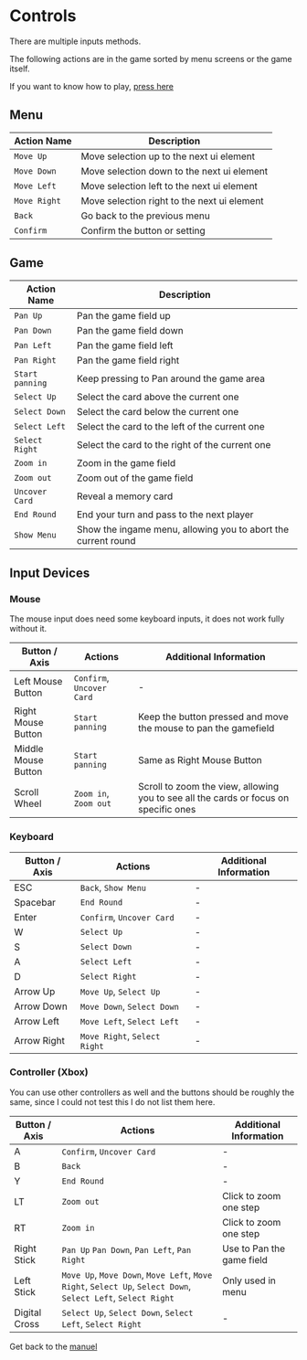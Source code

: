 # Controls

There are multiple inputs methods.

The following actions are in the game sorted by menu screens or the game itself.

If you want to know how to play, [press here][how-to-play]

## Menu

| Action Name  | Description                                 |
| ------------ | ------------------------------------------- |
| `Move Up`    | Move selection up to the next ui element    |
| `Move Down`  | Move selection down to the next ui element  |
| `Move Left`  | Move selection left to the next ui element  |
| `Move Right` | Move selection right to the next ui element |
| `Back`       | Go back to the previous menu                |
| `Confirm`    | Confirm the button or setting               |

## Game

| Action Name     | Description                                                   |
| --------------- | ------------------------------------------------------------- |
| `Pan Up`        | Pan the game field up                                         |
| `Pan Down`      | Pan the game field down                                       |
| `Pan Left`      | Pan the game field left                                       |
| `Pan Right`     | Pan the game field right                                      |
| `Start panning` | Keep pressing to Pan around the game area                     |
| `Select Up`     | Select the card above the current one                         |
| `Select Down`   | Select the card below the current one                         |
| `Select Left`   | Select the card to the left of the current one                |
| `Select Right`  | Select the card to the right of the current one               |
| `Zoom in`       | Zoom in the game field                                        |
| `Zoom out`      | Zoom out of the game field                                    |
| `Uncover Card`  | Reveal a memory card                                          |
| `End Round`     | End your turn and pass to the next player                     |
| `Show Menu`     | Show the ingame menu, allowing you to abort the current round |

## Input Devices

### Mouse

The mouse input does need some keyboard inputs, it does not work fully without it.

| Button / Axis       | Actions                   | Additional Information                                                               |
| ------------------- | ------------------------- | ------------------------------------------------------------------------------------ |
| Left Mouse Button   | `Confirm`, `Uncover Card` | \-                                                                                   |
| Right Mouse Button  | `Start panning`           | Keep the button pressed and move the mouse to pan the gamefield                      |
| Middle Mouse Button | `Start panning`           | Same as Right Mouse Button                                                           |
| Scroll Wheel        | `Zoom in`, `Zoom out`     | Scroll to zoom the view, allowing you to see all the cards or focus on specific ones |

### Keyboard

| Button / Axis | Actions                      | Additional Information |
| ------------- | ---------------------------- | ---------------------- |
| ESC           | `Back`, `Show Menu`          | \-                     |
| Spacebar      | `End Round`                  | \-                     |
| Enter         | `Confirm`, `Uncover Card`    | \-                     |
| W             | `Select Up`                  | \-                     |
| S             | `Select Down`                | \-                     |
| A             | `Select Left`                | \-                     |
| D             | `Select Right`               | \-                     |
| Arrow Up      | `Move Up`, `Select Up`       | \-                     |
| Arrow Down    | `Move Down`, `Select Down`   | \-                     |
| Arrow Left    | `Move Left`, `Select Left`   | \-                     |
| Arrow Right   | `Move Right`, `Select Right` | \-                     |

### Controller (Xbox)

You can use other controllers as well and the buttons should be roughly
the same, since I could not test this I do not list them here.

| Button / Axis | Actions                                                                                                      | Additional Information    |
| ------------- | ------------------------------------------------------------------------------------------------------------ | ------------------------- |
| A             | `Confirm`, `Uncover Card`                                                                                    | \-                        |
| B             | `Back`                                                                                                       | \-                        |
| Y             | `End Round`                                                                                                  | \-                        |
| LT            | `Zoom out`                                                                                                   | Click to zoom one step    |
| RT            | `Zoom in`                                                                                                    | Click to zoom one step    |
| Right Stick   | `Pan Up` `Pan Down`, `Pan Left`, `Pan Right`                                                                 | Use to Pan the game field |
| Left Stick    | `Move Up`, `Move Down`, `Move Left`, `Move Right`, `Select Up`, `Select Down`, `Select Left`, `Select Right` | Only used in menu         |
| Digital Cross | `Select Up`, `Select Down`, `Select Left`, `Select Right`                                                    | \-                        |

Get back to the [manuel][manuel-entry]

[how-to-play]: ./index.md
[manuel-entry]: ../../README.md

